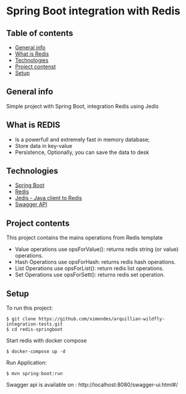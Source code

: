 
# Spring Boot integration with Redis 

## Table of contents
* [General info](#general-info)
* [What is Redis](#what-is-redis)
* [Technologies](#technologies)
* [Project contenst](#project-contents)
* [Setup](#setup)

## General info
Simple project with Spring Boot, integration Redis using Jedis

## What is REDIS
- Is a powerfull and extremely fast in memory database;
- Store data in key-value
- Persistence, Optionally, you can save the data to desk
	
## Technologies
* [Spring Boot](https://spring.io/projects/spring-boot)
* [Redis](https://redis.io/)
* [Jedis - Java client to Redis](https://github.com/redis/jedis)
* [Swagger API](https://swagger.io/)

## Project contents
This project contains the mains operations from Redis template

- Value operations use opsForValue(): returns redis string (or value) operations.
- Hash Operations use opsForHash: returns redis hash operations.
- List Operations use opsForList(): return redis list operations.
- Set Operations use opsForSett(): returns redis set operation.

## Setup
To run this project:

```
$ git clone https://github.com/ximendes/arquillian-wildfly-integration-tests.git
$ cd redis-springboot
```

Start redis with docker compose
```
$ docker-compose up -d
```

Run Application:
```
$ mvn spring-boot:run
```

Swagger api is available on  : http://localhost:8080/swagger-ui.html#/








